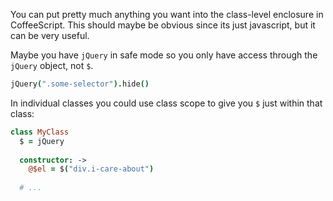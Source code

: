 You can put pretty much anything you want into the class-level enclosure in CoffeeScript.
This should maybe be obvious since its just javascript, but it can be very useful.

Maybe you have `jQuery` in safe mode so you only have access through the `jQuery` object, not `$`.

```coffee
jQuery(".some-selector").hide()
```

In individual classes you could use class scope to give you `$` just within that class:

```coffee
class MyClass
  $ = jQuery
  
  constructor: ->
    @$el = $("div.i-care-about")
  
  # ...
```
